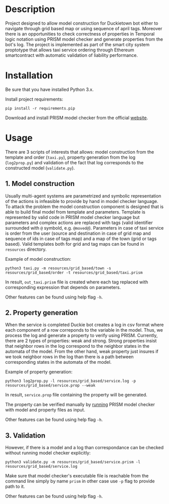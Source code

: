 # Description
Project designed to allow model construction for Duckietown bot either to navigate through grid based map or using sequence of 
april tags. Moreover there is an opportunities to check correctness of properties in Temporal logic notation using PRISM model
checker and generate properties from the bot's log. The project is implemented as part of the smart city system 
proptotype that allows taxi service ordering through Ethereum smartcontract with automatic validation of liability performance.

# Installation

Be sure that you have installed Python 3.x.

Install project requirements:

```pip install -r requirements.pip```

Download and install PRISM model checker from the official [website](http://www.prismmodelchecker.org).

# Usage

There are 3 scripts of interests that allows: model construction from the template and order (```taxi.py```), 
property generation from the log (```log2prop.py```) and 
validation of the fact that log corresponds to the constructed model (```validate.py```).

## 1. Model construction

Usually multi-agent systems are parametrized and symbolic representation of the actions is infeasible to provide by hand 
in model checker language. To attack the problem the model construction component is designed that is able to build final 
model from template and parameters. Template is represented by valid code in PRISM model checker language but parameters and 
complex actions are replaced with tags (valid identifier surrounded with ```@``` symbold, e.g. ```@moved@```). Parameters in 
case of taxi service is order from the user (source and destination in case of grid map and sequence of ids in case of tags map) and a map of the town (grid or tags based). Valid templates both for grid and tag maps can be found in ```resources``` directory.

Example of model construction:

```python3 taxi.py -m resources/grid_based/town -s resources/grid_based/order -t resources/grid_based/taxi.prism```

In result, ```out_taxi.prism``` file is created where each tag replaced with corresponding expression that depends on parameters.

Other features can be found using help flag ```-h```.

## 2. Property generation

When the service is completed Duckie bot creates a log in csv format where each component of a row correponds to the variable in the model. Thus, we process the log and generate a property to verify using PRISM. Currently, there are 2 types of properties: weak and strong. Strong properties insist that neighbor rows in the log correspond to the neighbor states in the automata of the model. From the other hand, weak property just insures if we took neighbor rows in the log than there is a path between corresponding states in the automata of the model.

Example of property generation:

```python3 log2prop.py -l resources/grid_based/service.log -p resources/grid_based/service.prop --weak```

In result, ```service.prop``` file containing the property will be generated.

The property can be verified manually by [running](http://www.prismmodelchecker.org/manual/RunningPRISM/StartingPRISM) PRISM model checker with model and property files as input.

Other features can be found using help flag ```-h```.

## 3. Validation

However, if there is a model and a log than correspondance can be checked without running model checker explicitly:

```python3 validate.py -m resources/grid_based/service.prism -l resources/grid_based/service.log```

Make sure that model checker's executable file is reachable from the command line simply by name ```prism``` in other case use ```-p``` flag to provide path to it.

Other features can be found using help flag ```-h```.

